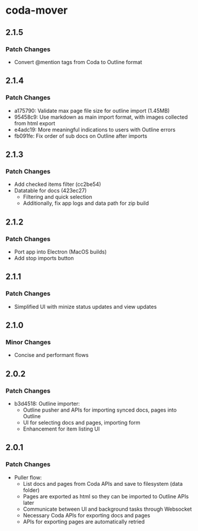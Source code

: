# coda-mover

## 2.1.5

### Patch Changes

- Convert @mention tags from Coda to Outline format

## 2.1.4

### Patch Changes

- a175790: Validate max page file size for outline import (1.45MB)
- 95458c9: Use markdown as main import format, with images collected from html export
- e4adc19: More meaningful indications to users with Outline errors
- fb091fe: Fix order of sub docs on Outline after imports

## 2.1.3

### Patch Changes

- Add checked items filter (cc2be54)
- Datatable for docs (423ec27)
  - Filtering and quick selection
  - Additionally, fix app logs and data path for zip build

## 2.1.2

### Patch Changes

- Port app into Electron (MacOS builds)
- Add stop imports button

## 2.1.1

### Patch Changes

- Simplified UI with minize status updates and view updates

## 2.1.0

### Minor Changes

- Concise and performant flows

## 2.0.2

### Patch Changes

- b3d4518: Outline importer:
  - Outline pusher and APIs for importing synced docs, pages into Outline
  - UI for selecting docs and pages, importing form
  - Enhancement for item listing UI

## 2.0.1

### Patch Changes

- Puller flow:
  - List docs and pages from Coda APIs and save to filesystem (data folder)
  - Pages are exported as html so they can be imported to Outline APIs later
  - Communicate between UI and background tasks through Websocket
  - Necessary Coda APIs for exporting docs and pages
  - APIs for exporting pages are automatically retried
